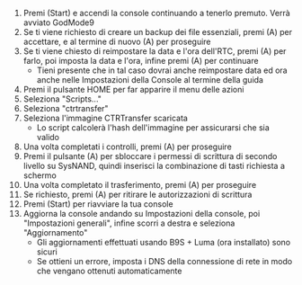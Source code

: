 1. Premi (Start) e accendi la console continuando a tenerlo premuto. Verrà avviato GodMode9
2. Se ti viene richiesto di creare un backup dei file essenziali, premi (A) per accettare, e al termine di nuovo (A) per proseguire
3. Se ti viene chiesto di reimpostare la data e l'ora dell'RTC, premi (A) per farlo, poi imposta la data e l'ora, infine premi (A) per continuare
    - Tieni presente che in tal caso dovrai anche reimpostare data ed ora anche nelle Impostazioni della Console al termine della guida
4. Premi il pulsante HOME per far apparire il menu delle azioni
5. Seleziona "Scripts..."
6. Seleziona "ctrtransfer"
7. Seleziona l'immagine CTRTransfer scaricata
    - Lo script calcolerà l'hash dell'immagine per assicurarsi che sia valido
8. Una volta completati i controlli, premi (A) per proseguire
9. Premi il pulsante (A) per sbloccare i permessi di scrittura di secondo livello su SysNAND, quindi inserisci la combinazione di tasti richiesta a schermo
10. Una volta completato il trasferimento, premi (A) per proseguire
11. Se richiesto, premi (A) per ritirare le autorizzazioni di scrittura
12. Premi (Start) per riavviare la tua console
13. Aggiorna la console andando su Impostazioni della console, poi "Impostazioni generali", infine scorri a destra e seleziona "Aggiornamento"
    - Gli aggiornamenti effettuati usando B9S + Luma (ora installato) sono sicuri
    - Se ottieni un errore, imposta i DNS della connessione di rete in modo che vengano ottenuti automaticamente
